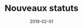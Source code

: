 ---
layout: default
date: 2019-02-01
img: 
category: statuts
title: "Nouveaux statuts"
description: "Les statuts de l'association viennent d'être rédigés pour validation. Consultez les statuts ci-dessous."
tags: association
tag_url: /association/
doclink: "/doc/statuts.pdf"
meta: "noindex"
---